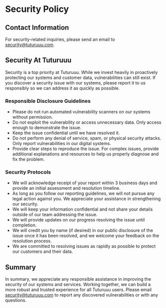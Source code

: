 # Security Policy

## Contact Information

For security-related inquiries, please send an email to <security@tuturuuu.com>.

## Security At Tuturuuu

Security is a top priority at Tuturuuu. While we invest heavily in proactively protecting our systems and customer data, vulnerabilities can still exist. If you discover a security issue with our systems, please report it to us responsibly so we can address it as quickly as possible.

### Responsible Disclosure Guidelines

- Please do not run automated vulnerability scanners on our systems without permission.
- Do not exploit the vulnerability or access unnecessary data. Only access enough to demonstrate the issue.
- Keep the issue confidential until we have resolved it.
- Do not perform any denial of service, spam, or physical security attacks. Only report vulnerabilities in our digital systems.
- Provide clear steps to reproduce the issue. For complex issues, provide additional explanations and resources to help us properly diagnose and fix the problem.

### Security Protocols

- We will acknowledge receipt of your report within 3 business days and provide an initial assessment and resolution timeline.
- As long as you follow our reporting guidelines, we will not pursue any legal action against you. We appreciate your assistance in strengthening our security.
- We will keep your information confidential and not share your details outside of our team addressing the issue.
- We will provide updates on our progress resolving the issue until completion.
- We will credit you by name (if desired) in our public disclosure of the issue once it has been resolved, and we welcome your feedback on the resolution process.
- We are committed to resolving issues as rapidly as possible to protect our customers and their data.

## Summary

In summary, we appreciate any responsible assistance in improving the security of our systems and services. Working together, we can build a more robust and trusted experience for all Tuturuuu users. Please email <security@tuturuuu.com> to report any discovered vulnerabilities or with any questions.
